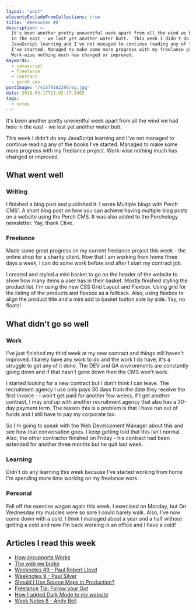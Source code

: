```yaml
---
layout: "post"
eleventyExcludeFromCollections: true
title: 'Weeknotes #6'
description: >-
  It's been another pretty uneventful week apart from all the wind we had here
  in the east - we lost yet another water butt.  This week I didn't do any
  JavaScript learning and I've not managed to continue reading any of the books
  I've started. Managed to make some more progress with my freelance project.
  Work-wise nothing much has changed or improved.
keywords:
  - javascript
  - freelance
  - contract
  - perch cms
postImage: "/v1579162295/og.jpg"
date: 2019-03-17T21:02:17.540Z
tags:
  - notes
---
```

It's been another pretty uneventful week apart from all the wind we had here in the east - we lost yet another water butt.

This week I didn't do any JavaScript learning and I've not managed to continue reading any of the books I've started. Managed to make some more progress with my freelance project. Work-wise nothing much has changed or improved.


## What went well

### Writing
I finished a blog post and published it. I wrote Multiple blogs with Perch CMS'. A short blog post on how you can achieve having multiple blog posts on a website using the Perch CMS. It was also added to the Perchology newsletter. Yay, thank Clive.

### Freelance
Made some great progress on my current freelance project this week - the online shop for a charity client. Now that I am working from home three days a week, I can do some work before and after I start my contract job.

I created and styled a mini basket to go on the header of the website to show how many items a user has in their basket. Mostly finished styling the product list. I'm using the new CSS Grid Layout and Flexbox. Using grid for the listing of the products and flexbox as a fallback. Also, using flexbox to align the product title and a mini add to basket button side by side. Yay, no floats!


## What didn't go so well

### Work
I've just finished my third week at my new contract and things still haven't improved. I barely have any work to do and the work I do have, it's a struggle to get any of it done. The DEV and QA environments are constantly going down and if that hasn't gone down then the CMS won't work.

I started looking for a new contract but I don't think I can leave. The recruitment agency I use only pays 30 days from the date they receive the first invoice - I won't get paid for another few weeks, if I get another contract, I may end up with another recruitment agency that also has a 30-day payment term. The reason this is a problem is that I have run out of funds and I still have to pay my corporate tax.

So I'm going to speak with the Web Development Manager about this and see how that conversation goes. I keep getting told that this isn't normal. Also, the other contractor finished on Friday - his contract had been extended for another three months but he quit last week.

### Learning
Didn't do any learning this week because I've started working from home I'm spending more time working on my freelance work.

### Personal
Fell off the exercise wagon again this week. I exercised on Monday, but On Wednesday my muscles were so sore I could barely walk. Also, I've now come down with a cold. I think I managed about a year and a half without getting a cold and now I'm back working in an office and I have a cold!

## Articles I read this week
- [How @supports Works](https://css-tricks.com/how-supports-works/ "How @supports Works")
- [The web we broke](https://ethanmarcotte.com/wrote/the-web-we-broke/ "The web we broke")
- [Weeknotes #9 - Paul Robert Lloyd](https://paulrobertlloyd.com/articles/2019/03/weeknotes_9/ "Weeknotes #9 - Paul Robert Lloyd")
- [Weeknotes 9 - Paul Silver](https://www.paulsilver.co.uk/blog/2019/03/weeknotes-9/ "Weeknotes 9 - Paul Silver")
- [Should I Use Source Maps in Production?](https://css-tricks.com/should-i-use-source-maps-in-production/ "Should I Use Source Maps in Production?")
- [Freelance Tip: Follow your Gut](https://mikehince.com/thoughts/freelance-tip-follow-your-gut/ "Freelance Tip: Follow your Gut")
- [How I added Dark Mode to my website](https://www.freecodecamp.org/news/how-i-added-dark-mode-to-my-website-33611d246425 "How I added Dark Mode to my website")
- [Week Notes 8 - Andy Bell](https://archive.hankchizljaw.com/wrote/week-notes-8/ "Week Notes 8 - Andy Bell")
